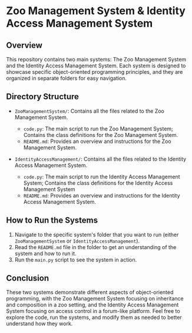 # Zoo Management System & Identity Access Management System

## Overview

This repository contains two main systems: The Zoo Management System and the Identity Access Management System. Each system is designed to showcase specific object-oriented programming principles, and they are organized in separate folders for easy navigation.

## Directory Structure

- `ZooManagementSystem/`: Contains all the files related to the Zoo Management System.
  - `code.py`: The main script to run the Zoo Management System; Contains the class definitions for the Zoo Management System.
  - `README.md`: Provides an overview and instructions for the Zoo Management System.

- `IdentityAccessManagement/`: Contains all the files related to the Identity Access Management System.
  - `code.py`: The main script to run the Identity Access Management System; Contains the class definitions for the Identity Access Management System
  - `README.md`: Provides an overview and instructions for the Identity Access Management System.

## How to Run the Systems

1. Navigate to the specific system's folder that you want to run (either `ZooManagementSystem` or `IdentityAccessManagement`).
2. Read the `README.md` file in the folder to get an understanding of the system and how to run it.
3. Run the `main.py` script to see the system in action.

## Conclusion

These two systems demonstrate different aspects of object-oriented programming, with the Zoo Management System focusing on inheritance and composition in a zoo setting, and the Identity Access Management System focusing on access control in a forum-like platform. Feel free to explore the code, run the systems, and modify them as needed to better understand how they work.